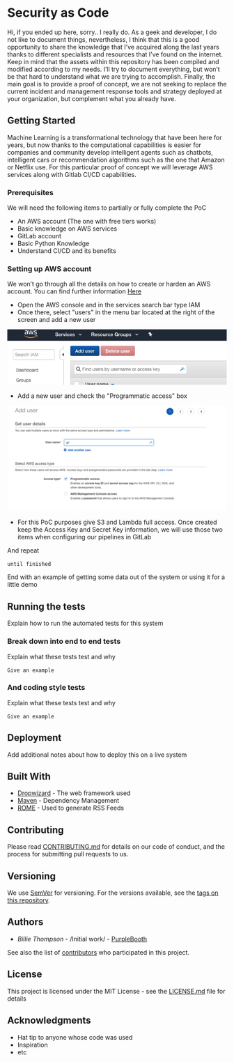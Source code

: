 # Security as Code

Hi, if you ended up here, sorry.. I really do.  As a geek and developer, I do not like to document things, nevertheless,  I think that this is a good opportunity to share the knowledge that I’ve acquired along the last years thanks to different specialists and resources that I’ve found on the internet.
Keep in mind that the assets within this repository has been compiled and modified according to my needs. I’ll try to document everything, but won’t be that hard to understand what we are trying to accomplish.
Finally, the main goal is to provide a proof of concept, we are not seeking to replace the current incident and management response tools and strategy deployed at your organization, but complement what you already have.


## Getting Started
Machine Learning is a transformational technology that have been here for years, but now thanks to the computational capabilities is easier for companies and community develop intelligent agents such as chatbots, intelligent cars or recommendation algorithms such as the one that Amazon or Netflix use.
For this particular proof of concept we will leverage AWS services  along with Gitlab CI/CD capabilities.

### Prerequisites
We will need the following items to partially or fully complete the PoC
* An AWS account  (The one with free tiers works)
* Basic knowledge on AWS services
* GitLab account
* Basic Python Knowledge
* Understand CI/CD and its benefits

### Setting up AWS account
We won’t go through all the details on how to create or harden an AWS account. You can find further information [Here](https://aws.amazon.com/es/iam/)

* Open the AWS console and in the services search bar type IAM
* Once there, select "users" in the menu bar located at the right of the screen and add a new user

![Add User](./img/addUser.png)


* Add a new user and check the "Programmatic access" box

![User Setting](./img/programaticAccount.png)


* For this PoC purposes give S3 and Lambda full access. Once created keep the Access Key and Secret Key information, we will use those two items when configuring our pipelines in GitLab


And repeat

```
until finished
```

End with an example of getting some data out of the system or using it for a little demo

## Running the tests
Explain how to run the automated tests for this system

### Break down into end to end tests
Explain what these tests test and why

```
Give an example
```

### And coding style tests
Explain what these tests test and why

```
Give an example
```

## Deployment
Add additional notes about how to deploy this on a live system

## Built With

* [Dropwizard](http://www.dropwizard.io/1.0.2/docs/) - The web framework used
* [Maven](https://maven.apache.org/) - Dependency Management
* [ROME](https://rometools.github.io/rome/) - Used to generate RSS Feeds

## Contributing
Please read [CONTRIBUTING.md](https://gist.github.com/PurpleBooth/b24679402957c63ec426) for details on our code of conduct, and the process for submitting pull requests to us.

## Versioning
We use [SemVer](http://semver.org/) for versioning. For the versions available, see the [tags on this repository](https://github.com/your/project/tags).

## Authors

* *Billie Thompson* - /Initial work/ - [PurpleBooth](https://github.com/PurpleBooth)

See also the list of [contributors](https://github.com/your/project/contributors) who participated in this project.

## License
This project is licensed under the MIT License - see the [LICENSE.md](LICENSE.md) file for details

## Acknowledgments

* Hat tip to anyone whose code was used
* Inspiration
* etc

